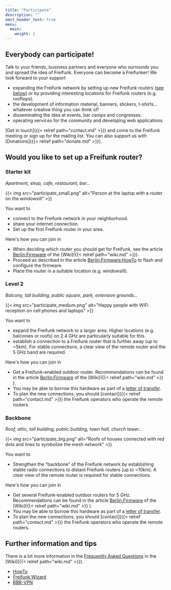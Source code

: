 ```yaml
---
title: "Participate"
description: ""
omit_header_text: true
menu:
  main:
    weight: 2
---
```


## Everybody can participate!

Talk to your friends, business partners and everyone who surrounds you and spread the idea of Freifunk. Everyone can become a Freifunker! We look forward to your support

* expanding the Freifunk network by setting up new Freifunk routers ([see below](#would-you-like-to-set-up-a-freifunk-router)) or by providing interesting locations for Freifunk routers (e.g. rooftops).
* the development of information material, banners, stickers, t-shirts... whatever creative thing you can think of!
* disseminating the idea at events, bar camps and congresses.
* operating services for the community and developing web applications.

[Get in touch]({{< relref path="contact.md" >}}) and come to the Freifunk meeting or sign up for the mailing list. You can also support us with [Donations]({{< relref path="donate.md" >}}).

## Would you like to set up a Freifunk router?

### Starter kit

_Apartment, shop, cafe, restaurant, bar..._

{{< img src="participate_small.png" alt="Person at the laptop with a router on the windowsill" >}}

You want to

* connect to the Freifunk network in your neighborhood.
* share your internet connection.
* Set up the first Freifunk router in your area.

Here's how you can join in

* When deciding which router you should get for Freifunk, see the article [Berlin:Firmware](https://wiki.freifunk.net/Berlin:Firmware#Unterst.C3.BCtzte_Router) of the [Wiki]({{< relref path="wiki.md" >}}).
* Proceed as described in the article [Berlin:Firmware:HowTo](https://wiki.freifunk.net/Berlin:Firmware/HowTo) to flash and configure the firmware.
* Place the router in a suitable location (e.g. windowsill).

### Level 2

_Balcony, tall building, public square, park, extensive grounds..._

{{< img src="participate_medium.png" alt="Happy people with WiFi reception on cell phones and laptops" >}}

You want to

* expand the Freifunk network to a larger area. Higher locations (e.g. balconies or roofs) on 2.4 GHz are particularly suitable for this.
* establish a connection to a Freifunk router that is further away (up to ~5km). For stable connections, a clear view of the remote router and the 5 GHz band are required.

Here's how you can join in

* Get a Freifunk-enabled outdoor router. Recommendations can be found in the article [Berlin:Firmware](https://wiki.freifunk.net/Berlin:Firmware#Unterst.C3.BCtzte_Router) of the [Wiki]({{< relref path="wiki.md" >}} ).
* You may be able to borrow this hardware as part of a [letter of transfer](https://wiki.freifunk.net/Berlin:%C3%9Cberlassenserkl%C3%A4rung).
* To plan the new connections, you should [contact]({{< relref path="contact.md" >}}) the Freifunk operators who operate the remote routers.

### Backbone

_Roof, attic, tall building, public building, town hall, church tower..._

{{< img src="participate_big.png" alt="Roofs of houses connected with red dots and lines to symbolize the mesh network" >}}

You want to

* Strengthen the “backbone” of the Freifunk network by establishing stable radio connections to distant Freifunk routers (up to ~10km). A clear view of the remote router is required for stable connections.

Here's how you can join in

* Get several Freifunk-enabled outdoor routers for 5 GHz. Recommendations can be found in the article [Berlin:Firmware](https://wiki.freifunk.net/Berlin:Firmware#Unterst.C3.BCtzte_Hardware) of the [Wiki]({{< relref path="wiki.md" >}} ).
* You may be able to borrow this hardware as part of a [letter of transfer](https://wiki.freifunk.net/Berlin:%C3%9Cberlassenserkl%C3%A4rung).
* To plan the new connections, you should [contact]({{< relref path="contact.md" >}}) the Freifunk operators who operate the remote routers.

## Further information and tips

There is a lot more information in the [Frequently Asked Questions](https://wiki.freifunk.net/Berlin:FAQ) in the [Wiki]({{< relref path="wiki.md" >}}).

* [HowTo](https://wiki.freifunk.net/Berlin:Firmware/HowTo)
* [Freifunk Wizard](https://config.berlin.freifunk.net/wizard/routers)
* [BBB-VPN](https://wiki.freifunk.net/Berlin:BBB-VPN)
